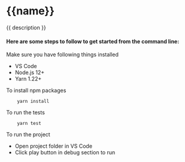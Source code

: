# {{name}}

{{ description }}

#### Here are some steps to follow to get started from the command line:

Make sure you have following things installed

+ VS Code
+ Node.js 12+
+ Yarn 1.22+


To install npm packages
```
    yarn install
```
To run the tests
```
    yarn test
```

To run the project 

+ Open project folder in VS Code
+ Click play button in debug section to run